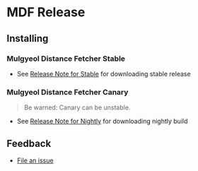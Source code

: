 # MDF Release

## Installing

### Mulgyeol Distance Fetcher Stable

- See [Release Note for Stable](https://github.com/MycroftKang/MDF-Release/releases/latest) for downloading stable release

### Mulgyeol Distance Fetcher Canary

> Be warned: Canary can be unstable.

- See [Release Note for Nightly](https://github.com/MycroftKang/MDF-Release/releases/tag/canary) for downloading nightly build

## Feedback

- [File an issue](https://github.com/MycroftKang/MDF-Release/issues)
